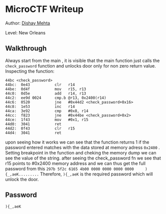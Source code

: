 # MicroCTF Writeup


Author: [Dishay Mehta](https://github.com/Dishay952/InfoSec101/tree/main/Assignments/Assignment_3) 

Level: New Orleans

## Walkthrough
Always start from the main , it is visible that the main function just calls the `check_password` function and unlocks door only for non zero return value.
Inspecting the function:
```
44bc <check_password>
44bc:  0e43           clr	r14
44be:  0d4f           mov	r15, r13
44c0:  0d5e           add	r14, r13
44c2:  ee9d 0024      cmp.b	@r13, 0x2400(r14)
44c6:  0520           jne	#0x44d2 <check_password+0x16>
44c8:  1e53           inc	r14
44ca:  3e92           cmp	#0x8, r14
44cc:  f823           jne	#0x44be <check_password+0x2>
44ce:  1f43           mov	#0x1, r15
44d0:  3041           ret
44d2:  0f43           clr	r15
44d4:  3041           ret
```
upon seeing how it works we can see that the function returns 1 if the password entered 
matches with the data stored at memory adress `0x2400` .
Setting breakpoint in the function and cheking the memory dump we can see the value of the 
string.
after seeing the check_password fn we see that r15 points to #0x2400 memory address and we can thus get the full password from this 
```297b 5f2c 6165 4b00 0000 0000 0000 0000     ){_,aeK.........```
Therefore, `){_,aeK` is the required password which will unlock the door. 
## Password
`){_,aeK`
